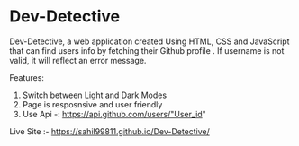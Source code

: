 # Dev-Detective
Dev-Detective, a web application created Using HTML, CSS and JavaScript that can find users info by fetching their Github profile . If username is not valid, it will reflect an error message.

Features:

1. Switch between Light and Dark Modes
2. Page is resposnsive and user friendly
3. Use Api -: https://api.github.com/users/"User_id"

Live Site :- https://sahil99811.github.io/Dev-Detective/
